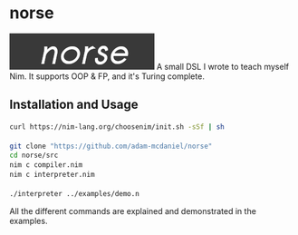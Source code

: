 # norse
![Norse](name.png)
A small DSL I wrote to teach myself Nim. It supports OOP &amp; FP, and it's Turing complete.

## Installation and Usage
```bash
curl https://nim-lang.org/choosenim/init.sh -sSf | sh

git clone "https://github.com/adam-mcdaniel/norse"
cd norse/src
nim c compiler.nim
nim c interpreter.nim

./interpreter ../examples/demo.n
```

All the different commands are explained and demonstrated in the examples.
